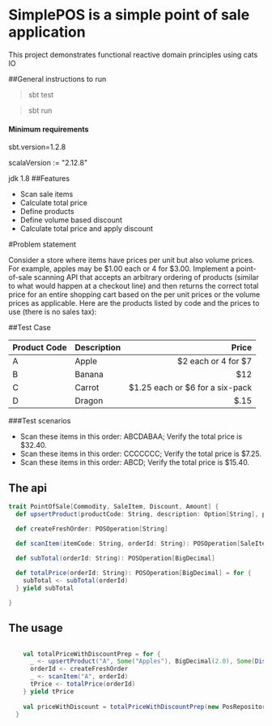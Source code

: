 # SimplePOS is a simple point of sale application
This project demonstrates functional reactive domain principles using cats IO

##General instructions to run
> sbt test

> sbt run


#### Minimum requirements
sbt.version=1.2.8

scalaVersion := "2.12.8"

jdk 1.8
##Features

- Scan sale items
- Calculate total price
- Define products 
- Define volume based discount
- Calculate total price and apply discount

#Problem statement

Consider a store where items have prices per unit but also volume prices. For example, apples may be $1.00 each or 4 for $3.00. Implement a point-of-sale scanning API that accepts an arbitrary ordering of products (similar to what would happen at a checkout line) and then returns the correct total price for an entire shopping cart based on the per unit prices or the volume prices as applicable.
Here are the products listed by code and the prices to use (there is no sales tax):

##Test Case

| Product Code   | Description |  Price |
|----------|:-------------|------:|
|A              | Apple     | $2 each or 4 for $7 |
| B             | Banana   |   $12 |
| C             | Carrot |    $1.25 each or $6 for a six-pack |
| D             | Dragon |    $.15 |

###Test scenarios
- Scan these items in this order: ABCDABAA; Verify the total price is $32.40.
- Scan these items in this order: CCCCCCC; Verify the total price is $7.25.
- Scan these items in this order: ABCD; Verify the total price is $15.40.

## The api
```scala
trait PointOfSale[Commodity, SaleItem, Discount, Amount] {
  def upsertProduct(productCode: String, description: Option[String], price: Amount, discount: Option[Discount]): POSOperation[Commodity]

  def createFreshOrder: POSOperation[String]

  def scanItem(itemCode: String, orderId: String): POSOperation[SaleItem]
 
  def subTotal(orderId: String): POSOperation[BigDecimal]

  def totalPrice(orderId: String): POSOperation[BigDecimal] = for {
    subTotal <- subTotal(orderId)
  } yield subTotal

}
```

## The usage

```scala

    val totalPriceWithDiscountPrep = for {
      _ <- upsertProduct("A", Some("Apples"), BigDecimal(2.0), Some(DiscountByVolume(4, BigDecimal(7))))
      orderId <- createFreshOrder
      _ <- scanItem("A", orderId)
      tPrice <- totalPrice(orderId)
    } yield tPrice
    
    val priceWithDiscount = totalPriceWithDiscountPrep(new PosRepositoryInMemory).value.unsafeRunSync
  }


```
